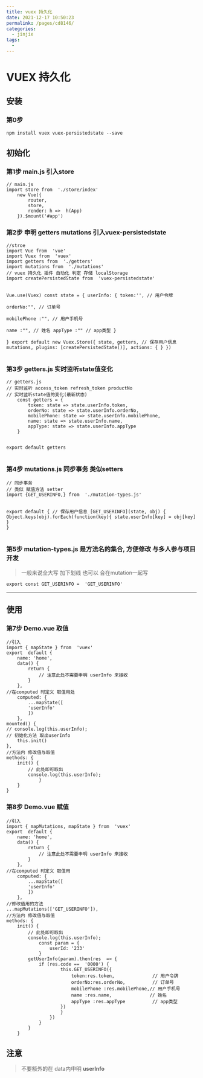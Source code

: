 ```yaml
---
title: vuex 持久化
date: 2021-12-17 10:50:23
permalink: /pages/cd8146/
categories:
  - jinjie
tags:
  - 
---
```


<h1 id="vuex-持久化">VUEX 持久化</h1>
<h2 id="安装">安装</h2>
<h3 id="第0步">第0步</h3>
<pre><code>npm install vuex vuex-persistedstate --save 
</code></pre>
<h2 id="初始化">初始化</h2>
<h3 id="第1步-main.js-引入store">第1步 main.js 引入store</h3>
<pre><code>// main.js
import store from  './store/index' 
    new Vue({
	    router,
	    store,
	    render: h =&gt;  h(App)
    }).$mount('#app')
</code></pre>
<h3 id="第2步-申明-getters-mutations--引入vuex-persistedstate">第2步 申明 getters mutations  引入vuex-persistedstate</h3>
<pre><code>//stroe
import Vue from  'vue'
import Vuex from  'vuex'
import getters from  './getters'
import mutations from  './mutations'
// vuex 持久化 插件 自动化 判定 存储 localStorage
import createPersistedState from  'vuex-persistedstate' 

Vue.use(Vuex)
const state = {
		userInfo: {
			token:'',          // 用户令牌		 
			orderNo:"",        // 订单号		 
			mobilePhone :"",   // 用户手机号		 
			name :"",          // 姓名
			appType :""       // app类型
		}	
	}
export default  new Vuex.Store({
	state,
	getters,
// 保存用户信息
mutations,
	plugins: [createPersistedState()],
	actions: { 
	}
})
</code></pre>
<h3 id="第3步--getters.js-实时监听state值变化">第3步  getters.js 实时监听state值变化</h3>
<pre><code>// getters.js
// 实时监听 access_token refresh_token productNo
// 实时监听state值的变化(最新状态)
	const getters = {
		token: state =&gt; state.userInfo.token,			 
		orderNo: state =&gt; state.userInfo.orderNo,			 
		mobilePhone: state =&gt; state.userInfo.mobilePhone,			 
		name: state =&gt; state.userInfo.name,			
		appType: state =&gt; state.userInfo.appType			
	}

export default getters
</code></pre>
<h3 id="第4步-mutations.js-同步事务-类似setters">第4步 mutations.js 同步事务 类似setters</h3>
<pre><code>// 同步事务
// 类似 赋值方法 setter
import {GET_USERINFO,} from  './mutation-types.js'

export default {
	// 保存用户信息
	[GET_USERINFO](state, obj) {
		Object.keys(obj).forEach(function(key){
			state.userInfo[key] = obj[key]
		}
}
</code></pre>
<h3 id="第5步-mutation-types.js-是方法名的集合-方便修改-与多人参与项目开发">第5步 mutation-types.js 是方法名的集合, 方便修改 与多人参与项目开发</h3>
<blockquote>
<p>一般来说全大写 加下划线 也可以 合在mutation一起写</p>
</blockquote>
<pre><code>export const GET_USERINFO =  'GET_USERINFO'
</code></pre>
<hr>
<h2 id="使用">使用</h2>
<h3 id="第7步-demo.vue-取值">第7步 Demo.vue 取值</h3>
<pre><code>//引入
import { mapState } from  'vuex'
export  default {
	name: 'home',
	data() {
		return {
			// 注意此处不需要申明 userInfo 来接收
		}
	},
//在computed 时定义 取值用处
	computed: {
		...mapState([
		'userInfo'
		])
	},
mounted() {
// console.log(this.userInfo);
// 初始化方法 取出userInfo
	this.init()
},
//方法内 修改值与取值
methods: {
	init() {
		// 此处即可取出
		console.log(this.userInfo);
			}
	}
}	
</code></pre>
<h3 id="第8步-demo.vue-赋值">第8步 Demo.vue 赋值</h3>
<pre><code>//引入
import { mapMutations, mapState } from  'vuex'
export  default {
	name: 'home',
	data() {
		return {
			// 注意此处不需要申明 userInfo 来接收
		}
	},
//在computed 时定义 取值用
	computed: {
		...mapState([
		'userInfo'
		])
	},
//修改值用的方法
...mapMutations(['GET_USERINFO']),
//方法内 修改值与取值
methods: {
	init() {
		// 此处即可取出
		console.log(this.userInfo);
			const param = {
				userId: '233'
			}
		getUserInfo(param).then(res  =&gt; {
			if (res.code ==  '0000') {
					this.GET_USERINFO({
						token:res.token,              // 用户令牌		 
						orderNo:res.orderNo,          // 订单号		 
						mobilePhone :res.mobilePhone,// 用户手机号		 
						name :res.name,              // 姓名
						appType :res.appType          // app类型
					})
					}
				})
			}
		}
	}
</code></pre>
<h2 id="注意">注意</h2>
<blockquote>
<p>不要额外的在 data内申明 <strong>userInfo</strong></p>
</blockquote>

